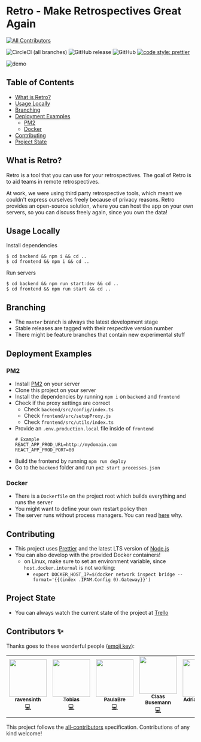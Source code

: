 # Retro - Make Retrospectives Great Again
<!-- ALL-CONTRIBUTORS-BADGE:START - Do not remove or modify this section -->
[![All Contributors](https://img.shields.io/badge/all_contributors-1-orange.svg?style=flat-square)](#contributors-)
<!-- ALL-CONTRIBUTORS-BADGE:END -->

![CircleCI (all branches)](https://img.shields.io/circleci/project/github/yduman/retro.svg?style=flat-square) ![GitHub release](https://img.shields.io/github/release/yduman/retro.svg?style=flat-square) ![GitHub](https://img.shields.io/github/license/yduman/retro.svg?style=flat-square) [![code style: prettier](https://img.shields.io/badge/code_style-prettier-ff69b4.svg?style=flat-square)](https://github.com/prettier/prettier)

![demo](./assets/retro.png)

## Table of Contents

- [What is Retro?](#what-is-retro)
- [Usage Locally](#usage-locally)
- [Branching](#branching)
- [Deployment Examples](#deployment-examples)
  - [PM2](#pm2)
  - [Docker](#docker)
- [Contributing](#contributing)
- [Project State](#project-state)

## What is Retro?

Retro is a tool that you can use for your retrospectives. The goal of Retro is to aid teams in remote retrospectives.

At work, we were using third party retrospective tools, which meant we couldn't express ourselves freely because of privacy reasons. Retro provides an open-source solution, where you can host the app on your own servers, so you can discuss freely again, since you own the data!

## Usage Locally

Install dependencies

```console
$ cd backend && npm i && cd ..
$ cd frontend && npm i && cd ..
```

Run servers

```console
$ cd backend && npm run start:dev && cd ..
$ cd frontend && npm run start && cd ..
```

## Branching

- The `master` branch is always the latest development stage
- Stable releases are tagged with their respective version number
- There might be feature branches that contain new experimental stuff

## Deployment Examples

### PM2

- Install [PM2](https://pm2.keymetrics.io/) on your server
- Clone this project on your server
- Install the dependencies by running `npm i` on `backend` and `frontend`
- Check if the proxy settings are correct
  - Check `backend/src/config/index.ts`
  - Check `frontend/src/setupProxy.js`
  - Check `frontend/src/utils/index.ts`
- Provide an `.env.production.local` file inside of `frontend`
    ```
    # Example
    REACT_APP_PROD_URL=http://mydomain.com
    REACT_APP_PROD_PORT=80
    ```
- Build the frontend by running `npm run deploy`
- Go to the `backend` folder and run `pm2 start processes.json`

### Docker

- There is a `Dockerfile` on the project root which builds everything and runs the server
- You might want to define your own restart policy then
- The server runs without process managers. You can read [here](https://www.docker.com/blog/keep-nodejs-rockin-in-docker/) why.

## Contributing

- This project uses [Prettier](https://prettier.io) and the latest LTS version of [Node.js](https://nodejs.org/en/)
- You can also develop with the provided Docker containers!
  - on Linux, make sure to set an environment variable, since `host.docker.internal` is not working: 
    - `export DOCKER_HOST_IP=$(docker network inspect bridge --format='{{(index .IPAM.Config 0).Gateway}}')`

## Project State

- You can always watch the current state of the project at [Trello](https://trello.com/b/AhEZ0aLs/retro)

## Contributors ✨

Thanks goes to these wonderful people ([emoji key](https://allcontributors.org/docs/en/emoji-key)):

<!-- ALL-CONTRIBUTORS-LIST:START - Do not remove or modify this section -->
<!-- prettier-ignore-start -->
<!-- markdownlint-disable -->
<table>
  <tr>
    <td align="center"><a href="https://github.com/ravensinth"><img src="https://avatars0.githubusercontent.com/u/1155772?v=4" width="100px;" alt=""/><br /><sub><b>ravensinth</b></sub></a><br /><a href="https://github.com/yduman/retro/commits?author=ravensinth" title="Code">💻</a></td>
    <td align="center"><a href="https://github.com/tobim-dev"><img src="https://avatars3.githubusercontent.com/u/15176413?v=4" width="100px;" alt=""/><br /><sub><b>Tobias</b></sub></a><br /><a href="https://github.com/yduman/retro/commits?author=tobim-dev" title="Code">💻</a></td>
    <td align="center"><a href="https://github.com/PaulaBre"><img src="https://avatars2.githubusercontent.com/u/65403162?v=4" width="100px;" alt=""/><br /><sub><b>PaulaBre</b></sub></a><br /><a href="https://github.com/yduman/retro/commits?author=PaulaBre" title="Code">💻</a></td>
    <td align="center"><a href="https://github.com/ClaasBusemann"><img src="https://avatars2.githubusercontent.com/u/65392929?v=4" width="100px;" alt=""/><br /><sub><b>Claas Busemann</b></sub></a><br /><a href="https://github.com/yduman/retro/commits?author=ClaasBusemann" title="Code">💻</a></td>
    <td align="center"><a href="https://github.com/mrpatpat"><img src="https://avatars2.githubusercontent.com/u/2622069?v=4" width="100px;" alt=""/><br /><sub><b>Adrian Endrich</b></sub></a><br /><a href="https://github.com/yduman/retro/commits?author=mrpatpat" title="Code">💻</a></td>
  </tr>
</table>

<!-- markdownlint-enable -->
<!-- prettier-ignore-end -->
<!-- ALL-CONTRIBUTORS-LIST:END -->

This project follows the [all-contributors](https://github.com/all-contributors/all-contributors) specification. Contributions of any kind welcome!